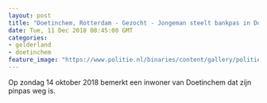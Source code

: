 ```yaml
---
layout: post
title: "Doetinchem, Rotterdam - Gezocht - Jongeman steelt bankpas in Doetinchem en pint hiermee in Rotterdam"
date: Tue, 11 Dec 2018 08:45:00 GMT
categories: 
- gelderland 
- doetinchem 
feature_image: "https://www.politie.nl/binaries/content/gallery/politie/gezocht/verdachten/2018/december/02-on/2018469466-1.jpg"
---
```


Op zondag 14 oktober 2018 bemerkt een inwoner van Doetinchem dat zijn pinpas weg is.
